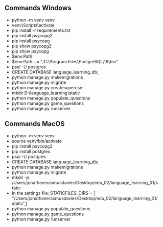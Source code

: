 ## Commands Windows
- python -m venv venv
- venv\Scripts\activate
- pip install -r requirements.txt
- pip install psycopg2
- pip install psycopg
- pip show psycopg2
- pip show psycopg
- $env:Path
- $env:Path += ";C:\Program Files\PostgreSQL\16\bin"
- psql -U postgres
- CREATE DATABASE language_learning_db;
- python manage.py makemigrations
- python manage.py migrate
- python manage.py createsuperuser
- mkdir D:\language_learning\static
- python manage.py populate_questions
- python manage.py game_questions
- python manage.py runserver

## Commands MacOS
- python -m venv venv
- source venv/bin/activate
- pip install psycopg2
- pip install postgres
- psql -U postgres
- CREATE DATABASE language_learning_db;
- python manage.py makemigrations
- python manage.py migrate
- mkdir -p /Users/jonathanerasmusdavies/Desktop/edu_02/language_learning_01/static
- In the settings file: STATICFILES_DIRS = [
    "/Users/jonathanerasmusdavies/Desktop/edu_02/language_learning_01/static",]
-  python manage.py populate_questions
-  python manage.py game_questions
-  python manage.py runserver
